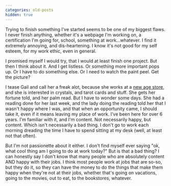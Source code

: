 ```yaml
---
categories: old-posts
hidden: true
---
```


Trying to finish something I've started seems to be one of my biggest flaws. I never finish anything, whether it's a webpage I'm working on, a certification I'm going for, school, something at work...whatever. I find it extremely annoying, and dis-heartening. I know it's not good for my self esteem, for my work ethic, even in general.

I promised myself I would try, that I would at least finish one project. But then I think about it. And I get listless. Or something more important pops up. Or I have to do something else. Or I need to watch the paint peel. Get the picture?

I tease Gail and call her a freak alot, because she works at a [new age store](http://www.crystalis.com), and she is interested in crystals, and tarot cards and stuff. She gets her fortune told, and her palm read. But I have to wonder some days. She had a reading done for her last week, and the lady doing the reading told her that I wasn't happy where I was, and that when an opportunity came, I should take it, even if it means leaving my place of work. I've been here for over 6 years. I'm familiar with it, and I'm content. Not necessarily happy, but content. Which isn't necessarily a bad thing. I don't go to work each morning dreading the time I have to spend sitting at my desk (well, at least not that often).

But I'm not passionette about it either. I don't find myself ever saying "ok, what cool thing am I going to do at work today?" But is that a bad thing? I can honestly say I don't know that many people who are absolutely content AND happy with their jobs. I think most people work at jobs that are so-so, but they do it, so they can have the money to do the things that make them happy when they're not at their jobs, whether that's going on vacations, going to the movies, out to eat, to the bookstores, whatever.
